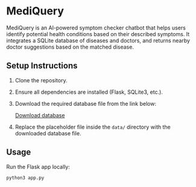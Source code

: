 # MediQuery

MediQuery is an AI-powered symptom checker chatbot that helps users identify potential health conditions based on their described symptoms. It integrates a SQLite database of diseases and doctors, and returns nearby doctor suggestions based on the matched disease.

## Setup Instructions

1. Clone the repository.
2. Ensure all dependencies are installed (Flask, SQLite3, etc.).
3. Download the required database file from the link below:

   [Download database](https://drive.google.com/file/d/1WwowTkYJjeIlwpS7GCc-vGF2VCwFgcF3/view?usp=sharing)

4. Replace the placeholder file inside the `data/` directory with the downloaded database file.

## Usage

Run the Flask app locally:

```bash
python3 app.py
